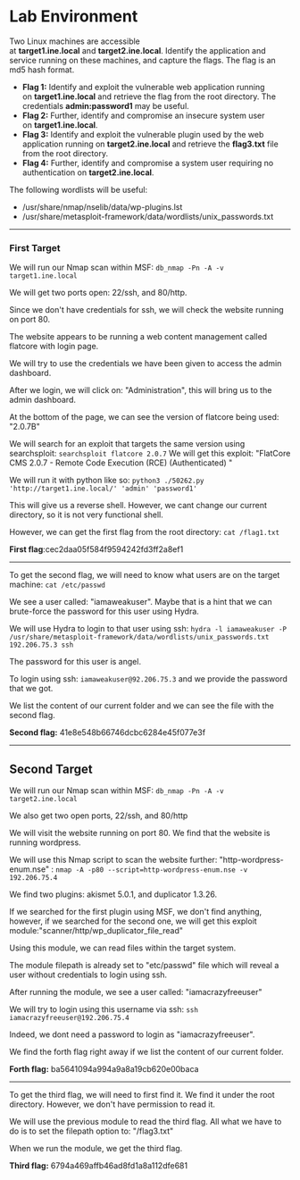 
# Lab Environment

Two Linux machines are accessible at **target1.ine.local** and **target2.ine.local**. Identify the application and service running on these machines, and capture the flags. The flag is an md5 hash format.

- **Flag 1:** Identify and exploit the vulnerable web application running on **target1.ine.local** and retrieve the flag from the root directory. The credentials **admin:password1** may be useful.
- **Flag 2:** Further, identify and compromise an insecure system user on **target1.ine.local**.
- **Flag 3:** Identify and exploit the vulnerable plugin used by the web application running on **target2.ine.local** and retrieve the **flag3.txt** file from the root directory.
- **Flag 4:** Further, identify and compromise a system user requiring no authentication on **target2.ine.local**.

The following wordlists will be useful:

- /usr/share/nmap/nselib/data/wp-plugins.lst
- /usr/share/metasploit-framework/data/wordlists/unix_passwords.txt
---

### First Target

We will run our Nmap scan within MSF: `db_nmap -Pn -A -v target1.ine.local`

We will get two ports open: 22/ssh, and 80/http.

Since we don't have credentials for ssh, we will check the website running on port 80.

The website appears to be running a web content management called flatcore with login page.

We will try to use the credentials we have been given to access the admin dashboard.

After we login, we will click on: "Administration", this will bring us to the admin dashboard. 

At the bottom of the page, we can see the version of flatcore being used: "2.0.7B"

We will search for an exploit that targets the same version using searchsploit: `searchsploit flatcore 2.0.7` We will get this exploit: "FlatCore CMS 2.0.7 - Remote Code Execution (RCE) (Authenticated) "

We will run it with python like so: `python3 ./50262.py 'http://target1.ine.local/' 'admin' 'password1'`

This will give us a reverse shell. However, we cant change our current directory, so it is not very functional shell. 

However, we can get the first flag from the root directory: `cat /flag1.txt`

**First flag**:cec2daa05f584f9594242fd3ff2a8ef1

--- 
To get the second flag, we will need to know what users are on the target machine: `cat /etc/passwd`

We see a user called: "iamaweakuser". Maybe that is a hint that we can brute-force the password for this user using Hydra.

We will use Hydra to login to that user using ssh: `hydra -l iamaweakuser -P /usr/share/metasploit-framework/data/wordlists/unix_passwords.txt 192.206.75.3 ssh`

The password for this user is angel.

To login using ssh: `iamaweakuser@92.206.75.3` and we provide the password that we got.

We list the content of our current folder and we can see the file with the second flag.

**Second flag:** 41e8e548b66746dcbc6284e45f077e3f

---

## Second Target

We will run our Nmap scan within MSF: `db_nmap -Pn -A -v target2.ine.local`

We also get two open ports, 22/ssh, and 80/http

We will visit the website running on port 80. We find that the website is running wordpress.

We will use this Nmap script to scan the website further: "http-wordpress-enum.nse" :
`nmap -A -p80 --script=http-wordpress-enum.nse -v 192.206.75.4`

We find two plugins: akismet 5.0.1, and duplicator 1.3.26.

If we searched for the first plugin using MSF, we don't find anything, however, if we searched for the second one, we will get this exploit module:"scanner/http/wp_duplicator_file_read"

Using this module, we can read files within the target system.

The module filepath is already set to "etc/passwd" file which will reveal a user without credentials to login using ssh.

After running the module, we see a user called: "iamacrazyfreeuser" 

We will try to login using this username via ssh: `ssh iamacrazyfreeuser@192.206.75.4`

Indeed, we dont need a password to login as "iamacrazyfreeuser".

We find the forth flag right away if we list the content of our current folder.

**Forth flag:** ba5641094a994a9a8a19cb620e00baca

--- 

To get the third flag, we will need to first find it. We find it under the root directory. However, we don't have permission to read it.

We will use the previous module to read the third flag. All what we have to do is to set the filepath option to: "/flag3.txt"

When we run the module, we get the third flag.

**Third flag:** 6794a469affb46ad8fd1a8a112dfe681



